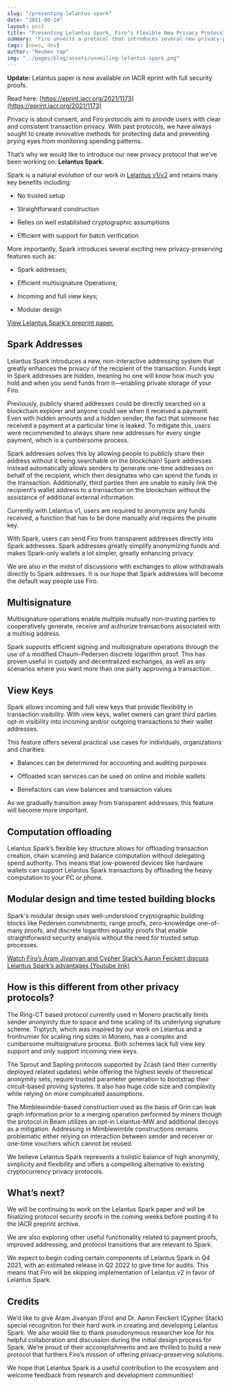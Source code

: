 ```yaml
---
slug: "/presenting-lelantus-spark"
date: "2021-08-24"
layout: post
title: "Presenting Lelantus Spark, Firo’s Flexible New Privacy Protocol"
summary: "Firo unveils a protocol that introduces several new privacy-preserving features."
tags: [news, dev]
author: "Reuben Yap"
img: "../pages/blog/assets/unveiling-lelantus-spark.png"
---
```


**Update:** Lelantus paper is now available on IACR eprint with full security proofs.

Read here: [https://eprint.iacr.org/2021/1173](https://eprint.iacr.org/2021/1173)

Privacy is about consent, and Firo protocols aim to provide users with clear and consistent transaction privacy. With past protocols, we have always sought to create innovative methods for protecting data and preventing prying eyes from monitoring spending patterns.

That’s why we would like to introduce our new privacy protocol that we’ve been working on: **Lelantus Spark.**

Spark is a natural evolution of our work in [Lelantus v1/v2](https://eprint.iacr.org/2019/373) and retains many key benefits including:

- No trusted setup

- Straightforward construction

- Relies on well established cryptographic assumptions

- Efficient with support for batch verification

More importantly, Spark introduces several exciting new privacy-preserving features such as:

- Spark addresses;

- Efficient multisignature Operations;

- Incoming and full view keys;

- Modular design

[View Lelantus Spark's preprint paper.](https://eprint.iacr.org/2021/1173)

## Spark Addresses

Lelantus Spark introduces a new, non-interactive addressing system that greatly enhances the privacy of the recipient of the transaction. Funds kept in Spark addresses are hidden, meaning no one will know how much you hold and when you send funds from it—enabling private storage of your Firo.

Previously, publicly shared addresses could be directly searched on a blockchain explorer and anyone could see when it received a payment. Even with hidden amounts and a hidden sender, the fact that someone has received a payment at a particular time is leaked. To mitigate this, users were recommended to always share new addresses for every single payment, which is a cumbersome process.

Spark addresses solves this by allowing people to publicly share their address without it being searchable on the blockchain! Spark addresses instead automatically allows senders to generate one-time addresses on behalf of the recipient, which then designates who can spend the funds in the transaction. Additionally, third parties then are unable to easily link the recipient’s wallet address to a transaction on the blockchain without the assistance of additional external information.

Currently with Lelantus v1, users are required to anonymize any funds received, a function that has to be done manually and requires the private key.

With Spark, users can send Firo from transparent addresses directly into Spark addresses. Spark addresses greatly simplify anonymizing funds and makes Spark-only wallets a lot simpler, greatly enhancing privacy.

We are also in the midst of discussions with exchanges to allow withdrawals directly to Spark addresses. It is our hope that Spark addresses will become the default way people use Firo.

## Multisignature

Multisignature operations enable multiple mutually non-trusting parties to cooperatively generate, receive and authorize transactions associated with a multisig address.

Spark supports efficient signing and multisignature operations through the use of a modified Chaum-Pedersen discrete logarithm proof. This has proven useful in custody and decentralized exchanges, as well as any scenarios where you want more than one party approving a transaction.

## View Keys

Spark allows incoming and full view keys that provide flexibility in transaction visibility. With view keys, wallet owners can grant third parties opt-in visibility into incoming and/or outgoing transactions to their wallet addresses.

This feature offers several practical use cases for individuals, organizations and charities:

- Balances can be determined for accounting and auditing purposes

- Offloaded scan services can be used on online and mobile wallets

- Benefactors can view balances and transaction values

As we gradually transition away from transparent addresses, this feature will become more important.

## Computation offloading

Lelantus Spark’s flexible key structure allows for offloading transaction creation, chain scanning and balance computation without delegating spend authority. This means that low-powered devices like hardware wallets can support Lelantus Spark transactions by offloading the heavy computation to your PC or phone.

## Modular design and time tested building blocks

Spark's modular design uses well-understood cryptographic building blocks like Pedersen commitments, range proofs, zero-knowledge one-of-many proofs, and discrete logarithm equality proofs that enable straightforward security analysis without the need for trusted setup processes.

[Watch Firo’s Aram Jivanyan and Cypher Stack’s Aaron Feickert discuss Lelantus Spark’s advantages (Youtube link)](https://www.youtube.com/watch?app=desktop&v=vEZC1fTYRZk)

## How is this different from other privacy protocols?

The Ring-CT based protocol currently used in Monero practically limits sender anonymity due to space and time scaling of its underlying signature scheme. Triptych, which was inspired by our work on Lelantus and a frontrunner for scaling ring sizes in Monero, has a complex and cumbersome multisignature process. Both schemes lack full view key support and only support incoming view keys.

The Sprout and Sapling protocols supported by Zcash (and their currently deployed related updates) while offering the highest levels of theoretical anonymity sets, require trusted parameter generation to bootstrap their circuit-based proving systems. It also has huge code size and complexity while relying on more complicated assumptions.

The Mimblewimble-based construction used as the basis of Grin can leak graph information prior to a merging operation performed by miners though the protocol in Beam utilizes an opt-in Lelantus-MW and additional decoys as a mitigation. Addressing in Mimblewimble constructions remains problematic either relying on interaction between sender and receiver or one-time vouchers which cannot be reused.

We believe Lelantus Spark represents a holistic balance of high anonymity, simplicity and flexibility and offers a compelling alternative to existing cryptocurrency privacy protocols.

## What’s next?

We will be continuing to work on the Lelantus Spark paper and will be finalizing protocol security proofs in the coming weeks before posting it to the IACR preprint archive.

We are also exploring other useful functionality related to payment proofs, improved addressing, and protocol transitions that are relevant to Spark.

We expect to begin coding certain components of Lelantus Spark in Q4 2021, with an estimated release in Q2 2022 to give time for audits. This means that Firo will be skipping implementation of Lelantus v2 in favor of Lelantus Spark.

## Credits

We’d like to give Aram Jivanyan (Firo) and Dr. Aaron Feickert (Cypher Stack) special recognition for their hard work in creating and developing Lelantus Spark. We also would like to thank pseudonymous researcher koe for his helpful collaboration and discussion during the initial design process for Spark. We’re proud of their accomplishments and are thrilled to build a new protocol that furthers Firo’s mission of offering privacy-preserving solutions.

We hope that Lelantus Spark is a useful contribution to the ecosystem and welcome feedback from research and development communities!
